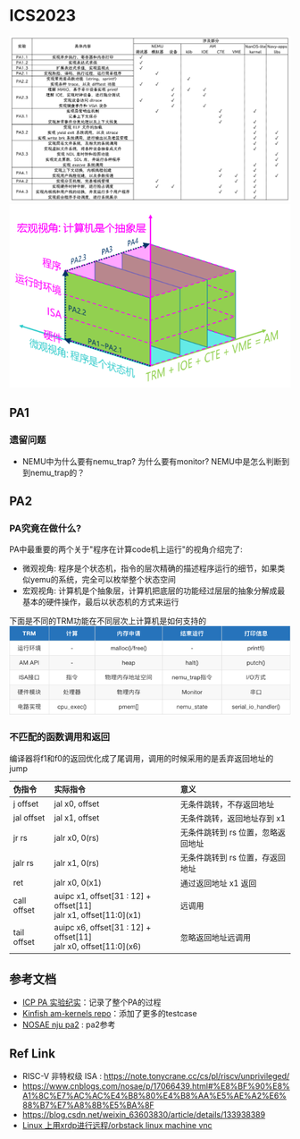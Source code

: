 # ICS2023

![](roadmap_light.png)
![](pa-concept.png)

## PA1

###  遗留问题

+ NEMU中为什么要有nemu_trap? 为什么要有monitor? NEMU中是怎么判断到到nemu_trap的？

## PA2

### PA究竟在做什么?

PA中最重要的两个关于"程序在计算code机上运行"的视角介绍完了:

+ 微观视角: 程序是个状态机，指令的层次精确的描述程序运行的细节，如果类似yemu的系统，完全可以枚举整个状态空间
+ 宏观视角: 计算机是个抽象层，计算机把底层的功能经过层层的抽象分解成最基本的硬件操作，最后以状态机的方式来运行

下面是不同的TRM功能在不同层次上计算机是如何支持的
![](TRM_abstract_level.png)

### 不匹配的函数调用和返回

编译器将f1和f0的返回优化成了尾调用，调用的时候采用的是丢弃返回地址的jump


| 伪指令         | 实际指令                                                                   | 意义                   |
|:------------|:-----------------------------------------------------------------------|:---------------------|
| j offset    | jal x0, offset                                                         | 无条件跳转，不存返回地址         |
| jal offset  | jal x1, offset                                                         | 无条件跳转，返回地址存到 x1      |
| jr rs       | jalr x0, 0(rs)                                                         | 无条件跳转到 rs 位置，忽略返回地址  |
| jalr rs     | jalr x1, 0(rs)                                                         | 无条件跳转到 rs 位置，存返回地址   |
| ret         | jalr x0, 0(x1)                                                         | 通过返回地址 x1 返回         |
| call offset | auipc x1, offset[31 : 12] + offset[11]<br/>jalr x1, offset\[11:0](x1)  | 远调用                  |
| tail offset | auipc x6, offset[31 : 12] + offset[11]<br/>jalr x0, offset\[11:0](x6)  | 忽略返回地址远调用            |


## 参考文档

+ [ICP PA 实验纪实](https://note.tonycrane.cc/cs/system/pa/)：记录了整个PA的过程
+ [Kinfish am-kernels repo](https://github.com/Kingfish404/am-kernels)：添加了更多的testcase
+ [NOSAE nju pa2](https://www.cnblogs.com/nosae/p/17066439.html#%E5%9F%BA%E7%A1%80%E8%AE%BE%E6%96%BD2) : pa2参考

## Ref Link

+ RISC-V 非特权级 ISA : https://note.tonycrane.cc/cs/pl/riscv/unprivileged/
+ https://www.cnblogs.com/nosae/p/17066439.html#%E8%BF%90%E8%A1%8C%E7%AC%AC%E4%B8%80%E4%B8%AA%E5%AE%A2%E6%88%B7%E7%A8%8B%E5%BA%8F
+ https://blog.csdn.net/weixin_63603830/article/details/133938389
+ [Linux 上用xrdp进行远程/orbstack linux machine vnc](https://learn.microsoft.com/zh-tw/azure/virtual-machines/linux/use-remote-desktop?tabs=azure-cli)